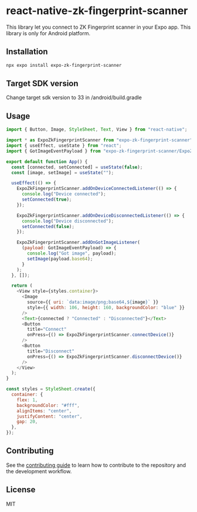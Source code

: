 # react-native-zk-fingerprint-scanner

This library let you connect to ZK Fingerprint scanner in your Expo app.
This library is only for Android platform.

## Installation

```sh
npx expo install expo-zk-fingerprint-scanner
```

## Target SDK version

Change target sdk version to 33 in /android/build.gradle


## Usage

```js
import { Button, Image, StyleSheet, Text, View } from "react-native";

import * as ExpoZkFingerprintScanner from "expo-zk-fingerprint-scanner";
import { useEffect, useState } from "react";
import { GotImageEventPayload } from "expo-zk-fingerprint-scanner/ExpoZkFingerprintScanner.types";

export default function App() {
  const [connected, setConnected] = useState(false);
  const [image, setImage] = useState("");

  useEffect(() => {
    ExpoZkFingerprintScanner.addOnDeviceConnectedListener(() => {
      console.log("Device connected");
      setConnected(true);
    });

    ExpoZkFingerprintScanner.addOnDeviceDisconnectedListener(() => {
      console.log("Device disconnected");
      setConnected(false);
    });

    ExpoZkFingerprintScanner.addOnGotImageListener(
      (payload: GotImageEventPayload) => {
        console.log("Got image", payload);
        setImage(payload.base64);
      }
    );
  }, []);

  return (
    <View style={styles.container}>
      <Image
        source={{ uri: `data:image/png;base64,${image}` }}
        style={{ width: 106, height: 160, backgroundColor: "blue" }}
      />
      <Text>{connected ? "Connected" : "Disconnected"}</Text>
      <Button
        title="Connect"
        onPress={() => ExpoZkFingerprintScanner.connectDevice()}
      />
      <Button
        title="Disconnect"
        onPress={() => ExpoZkFingerprintScanner.disconnectDevice()}
      />
    </View>
  );
}

const styles = StyleSheet.create({
  container: {
    flex: 1,
    backgroundColor: "#fff",
    alignItems: "center",
    justifyContent: "center",
    gap: 20,
  },
});


```

## Contributing

See the [contributing guide](CONTRIBUTING.md) to learn how to contribute to the repository and the development workflow.

## License

MIT

